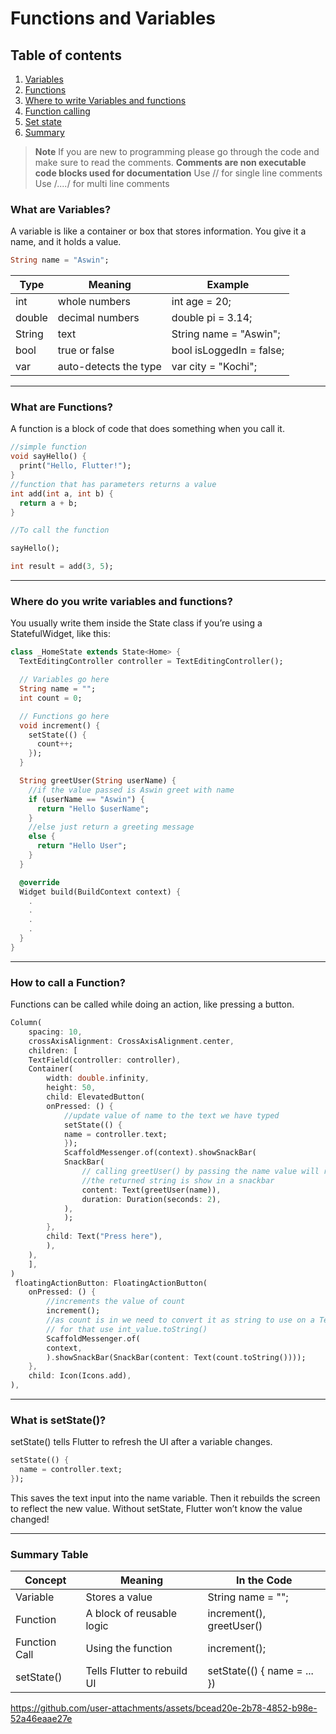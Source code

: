 # Functions and Variables

## Table of contents

1. [Variables](#what-are-variables)
2. [Functions](#what-are-functions)
3. [Where to write Variables and functions](#where-do-you-write-variables-and-functions)
4. [Function calling](#how-to-call-a-function)
5. [Set state](#what-is-setstate)
6. [Summary](#summary-table)

> **Note**
> If you are new to programming please go through the code and make sure to read the comments.
> **Comments are non executable code blocks used for documentation**
> Use // for single line comments
> Use /_...._/ for multi line comments

### What are Variables?

A variable is like a container or box that stores information. You give it a name, and it holds a value.

```dart
String name = "Aswin";
```

| Type   | Meaning               | Example                  |
| ------ | --------------------- | ------------------------ |
| int    | whole numbers         | int age = 20;            |
| double | decimal numbers       | double pi = 3.14;        |
| String | text                  | String name = "Aswin";   |
| bool   | true or false         | bool isLoggedIn = false; |
| var    | auto-detects the type | var city = "Kochi";      |

---

### What are Functions?

A function is a block of code that does something when you call it.

```dart
//simple function
void sayHello() {
  print("Hello, Flutter!");
}
//function that has parameters returns a value
int add(int a, int b) {
  return a + b;
}

//To call the function

sayHello();

int result = add(3, 5);
```

---

### Where do you write variables and functions?

You usually write them inside the State class if you’re using a StatefulWidget, like this:

```dart
class _HomeState extends State<Home> {
  TextEditingController controller = TextEditingController();

  // Variables go here
  String name = "";
  int count = 0;

  // Functions go here
  void increment() {
    setState(() {
      count++;
    });
  }

  String greetUser(String userName) {
    //if the value passed is Aswin greet with name
    if (userName == "Aswin") {
      return "Hello $userName";
    }
    //else just return a greeting message
    else {
      return "Hello User";
    }
  }

  @override
  Widget build(BuildContext context) {
    .
    .
    .
    .
  }
}

```

---

### How to call a Function?

Functions can be called while doing an action, like pressing a button.

```dart
Column(
    spacing: 10,
    crossAxisAlignment: CrossAxisAlignment.center,
    children: [
    TextField(controller: controller),
    Container(
        width: double.infinity,
        height: 50,
        child: ElevatedButton(
        onPressed: () {
            //update value of name to the text we have typed
            setState(() {
            name = controller.text;
            });
            ScaffoldMessenger.of(context).showSnackBar(
            SnackBar(
                // calling greetUser() by passing the name value will return the string according to the condition
                //the returned string is show in a snackbar
                content: Text(greetUser(name)),
                duration: Duration(seconds: 2),
            ),
            );
        },
        child: Text("Press here"),
        ),
    ),
    ],
)
 floatingActionButton: FloatingActionButton(
    onPressed: () {
        //increments the value of count
        increment();
        //as count is in we need to convert it as string to use on a Text() widget
        // for that use int_value.toString()
        ScaffoldMessenger.of(
        context,
        ).showSnackBar(SnackBar(content: Text(count.toString())));
    },
    child: Icon(Icons.add),
),
```

---

### What is setState()?

setState() tells Flutter to refresh the UI after a variable changes.

```dart
setState(() {
  name = controller.text;
});
```

This saves the text input into the name variable. Then it rebuilds the screen to reflect the new value. Without setState, Flutter won’t know the value changed!

---

### Summary Table

| Concept       | Meaning                     | In the Code                 |
| ------------- | --------------------------- | --------------------------- |
| Variable      | Stores a value              | String name = "";           |
| Function      | A block of reusable logic   | increment(), greetUser()    |
| Function Call | Using the function          | increment();                |
| setState()    | Tells Flutter to rebuild UI | setState(() { name = ... }) |

https://github.com/user-attachments/assets/bcead20e-2b78-4852-b98e-52a46eaae27e



